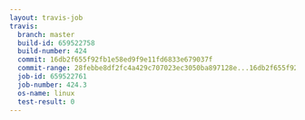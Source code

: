 ```yaml
---
layout: travis-job
travis:
  branch: master
  build-id: 659522758
  build-number: 424
  commit: 16db2f655f92fb1e58ed9f9e11fd6833e679037f
  commit-range: 28febbe8df2fc4a429c707023ec3050ba897128e...16db2f655f92fb1e58ed9f9e11fd6833e679037f
  job-id: 659522761
  job-number: 424.3
  os-name: linux
  test-result: 0
---
```

